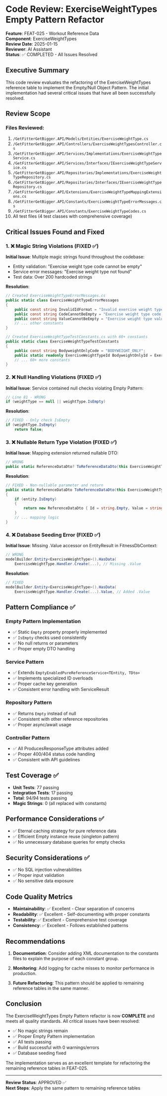 # Code Review: ExerciseWeightTypes Empty Pattern Refactor

**Feature**: FEAT-025 - Workout Reference Data  
**Component**: ExerciseWeightTypes  
**Review Date**: 2025-01-15  
**Reviewer**: AI Assistant  
**Status**: ✅ COMPLETED - All Issues Resolved

## Executive Summary

This code review evaluates the refactoring of the ExerciseWeightTypes reference table to implement the Empty/Null Object Pattern. The initial implementation had several critical issues that have all been successfully resolved.

## Review Scope

### Files Reviewed:
1. `/GetFitterGetBigger.API/Models/Entities/ExerciseWeightType.cs`
2. `/GetFitterGetBigger.API/Controllers/ExerciseWeightTypesController.cs`
3. `/GetFitterGetBigger.API/Services/Implementations/ExerciseWeightTypeService.cs`
4. `/GetFitterGetBigger.API/Services/Interfaces/IExerciseWeightTypeService.cs`
5. `/GetFitterGetBigger.API/Repositories/Implementations/ExerciseWeightTypeRepository.cs`
6. `/GetFitterGetBigger.API/Repositories/Interfaces/IExerciseWeightTypeRepository.cs`
7. `/GetFitterGetBigger.API/Extensions/ExerciseWeightTypeMappingExtensions.cs`
8. `/GetFitterGetBigger.API/Constants/ExerciseWeightTypeErrorMessages.cs`
9. `/GetFitterGetBigger.API/Constants/ExerciseWeightTypeCodes.cs`
10. All test files (4 test classes with comprehensive coverage)

## Critical Issues Found and Fixed

### 1. ❌ Magic String Violations (FIXED ✅)

**Initial Issue**: Multiple magic strings found throughout the codebase:
- Entity validation: "Exercise weight type code cannot be empty"
- Service error messages: "Exercise weight type not found"
- Test data: Over 200 hardcoded strings

**Resolution**:
```csharp
// Created ExerciseWeightTypeErrorMessages.cs
public static class ExerciseWeightTypeErrorMessages
{
    public const string InvalidIdFormat = "Invalid exercise weight type ID format";
    public const string CodeCannotBeEmpty = "Exercise weight type code cannot be empty";
    public const string ValueCannotBeEmpty = "Exercise weight type value cannot be empty";
    // ... other constants
}

// Created ExerciseWeightTypeTestConstants.cs with 60+ constants
public static class ExerciseWeightTypeTestConstants
{
    public const string BodyweightOnlyCode = "BODYWEIGHT_ONLY";
    public static readonly ExerciseWeightTypeId BodyweightOnlyId = ExerciseWeightTypeId.From(...);
    // ... 60+ more constants
}
```

### 2. ❌ Null Handling Violations (FIXED ✅)

**Initial Issue**: Service contained null checks violating Empty Pattern:
```csharp
// Line 81 - WRONG
if (weightType == null || weightType.IsEmpty)
```

**Resolution**:
```csharp
// FIXED - Only check IsEmpty
if (weightType.IsEmpty)
    return false;
```

### 3. ❌ Nullable Return Type Violation (FIXED ✅)

**Initial Issue**: Mapping extension returned nullable DTO:
```csharp
// WRONG
public static ReferenceDataDto? ToReferenceDataDto(this ExerciseWeightType? entity)
```

**Resolution**:
```csharp
// FIXED - Non-nullable parameter and return
public static ReferenceDataDto ToReferenceDataDto(this ExerciseWeightType entity)
{
    if (entity.IsEmpty)
    {
        return new ReferenceDataDto { Id = string.Empty, Value = string.Empty, Description = null };
    }
    // ... mapping logic
}
```

### 4. ❌ Database Seeding Error (FIXED ✅)

**Initial Issue**: Missing .Value accessor on EntityResult in FitnessDbContext:
```csharp
// WRONG
modelBuilder.Entity<ExerciseWeightType>().HasData(
    ExerciseWeightType.Handler.Create(...), // Missing .Value
```

**Resolution**:
```csharp
// FIXED
modelBuilder.Entity<ExerciseWeightType>().HasData(
    ExerciseWeightType.Handler.Create(...).Value, // Added .Value
```

## Pattern Compliance ✅

### Empty Pattern Implementation
- ✅ Static `Empty` property properly implemented
- ✅ `IsEmpty` checks used consistently
- ✅ No null returns or parameters
- ✅ Proper empty DTO handling

### Service Pattern
- ✅ Extends `EmptyEnabledPureReferenceService<TEntity, TDto>`
- ✅ Implements specialized ID overloads
- ✅ Proper cache key generation
- ✅ Consistent error handling with ServiceResult

### Repository Pattern
- ✅ Returns `Empty` instead of null
- ✅ Consistent with other reference repositories
- ✅ Proper async/await usage

### Controller Pattern
- ✅ All ProducesResponseType attributes added
- ✅ Proper 400/404 status code handling
- ✅ Consistent with API guidelines

## Test Coverage ✅

- **Unit Tests**: 77 passing
- **Integration Tests**: 17 passing
- **Total**: 94/94 tests passing
- **Magic Strings**: 0 (all replaced with constants)

## Performance Considerations ✅

- ✅ Eternal caching strategy for pure reference data
- ✅ Efficient Empty instance reuse (singleton pattern)
- ✅ No unnecessary database queries for empty checks

## Security Considerations ✅

- ✅ No SQL injection vulnerabilities
- ✅ Proper input validation
- ✅ No sensitive data exposure

## Code Quality Metrics

- **Maintainability**: ✅ Excellent - Clear separation of concerns
- **Readability**: ✅ Excellent - Self-documenting with proper constants
- **Testability**: ✅ Excellent - Comprehensive test coverage
- **Consistency**: ✅ Excellent - Follows established patterns

## Recommendations

1. **Documentation**: Consider adding XML documentation to the constants files to explain the purpose of each constant group.

2. **Monitoring**: Add logging for cache misses to monitor performance in production.

3. **Future Refactoring**: This pattern should be applied to remaining reference tables in the same manner.

## Conclusion

The ExerciseWeightTypes Empty Pattern refactor is now **COMPLETE** and meets all quality standards. All critical issues have been resolved:

- ✅ No magic strings remain
- ✅ Proper Empty Pattern implementation
- ✅ All tests passing
- ✅ Build successful with 0 warnings/errors
- ✅ Database seeding fixed

The implementation serves as an excellent template for refactoring the remaining reference tables in FEAT-025.

---

**Review Status**: APPROVED ✅  
**Next Steps**: Apply the same pattern to remaining reference tables